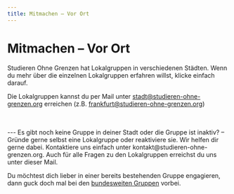 ```yaml
---
title: Mitmachen – Vor Ort
---
```


# Mitmachen – Vor Ort
Studieren Ohne Grenzen hat Lokalgruppen in verschiedenen Städten. 
Wenn du mehr über die einzelnen Lokalgruppen erfahren willst, klicke einfach darauf.

<sog-map map-type="germany" places-config="get_involved/map_germany"></sog-map>

Die Lokalgruppen kannst du per Mail unter stadt@studieren-ohne-grenzen.org erreichen (z.B. frankfurt@studieren-ohne-grenzen.org)

<br>
<br>
---
Es gibt noch keine Gruppe in deiner Stadt oder die Gruppe ist inaktiv? – Gründe gerne selbst eine Lokalgruppe oder reaktiviere sie. Wir helfen dir gerne dabei. Kontaktiere uns einfach unter kontakt@studieren-ohne-grenzen.org. Auch für alle Fragen zu den Lokalgruppen erreichst du uns unter dieser Mail.

Du möchtest dich lieber in einer bereits bestehenden Gruppe engagieren, dann guck doch mal bei den [bundesweiten Gruppen](/get_involved/remotely) vorbei.





